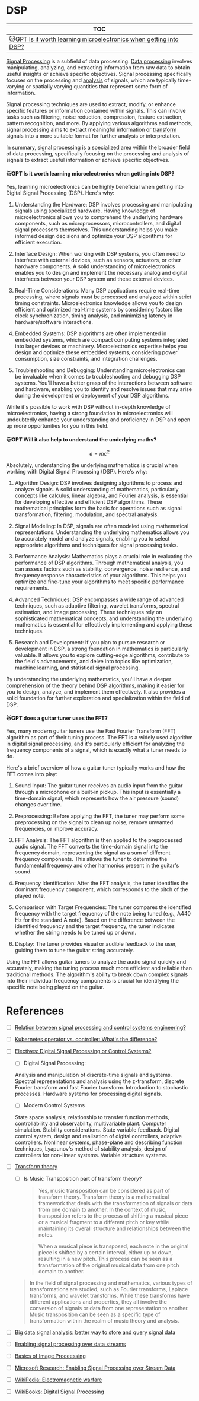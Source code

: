 # DSP

|  TOC |
|-|
| [:cat:GPT Is it worth learning microelectronics when getting into DSP?](#cat-is-it-worth-learning-microelectronics-when-getting-into-dsp) |


[Signal Processing](https://en.wikipedia.org/wiki/Signal_processing) is a subfield of data processing. [Data processing](https://en.wikipedia.org/wiki/Data_processing) involves manipulating, analyzing, and extracting information from raw data to obtain useful insights or achieve specific objectives. Signal processing specifically focuses on the processing and [analysis](https://en.wikipedia.org/wiki/System_analysis) of signals, which are typically time-varying or spatially varying quantities that represent some form of information.

Signal processing techniques are used to extract, modify, or enhance specific features or information contained within signals. This can involve tasks such as filtering, noise reduction, compression, feature extraction, pattern recognition, and more. By applying various algorithms and methods, signal processing aims to extract meaningful information or [transform](https://en.wikipedia.org/wiki/Transform_theory) signals into a more suitable format for further analysis or interpretation.

In summary, signal processing is a specialized area within the broader field of data processing, specifically focusing on the processing and analysis of signals to extract useful information or achieve specific objectives.


#### :cat:GPT Is it worth learning microelectronics when getting into DSP?

Yes, learning microelectronics can be highly beneficial when getting into Digital Signal Processing (DSP). Here's why:

1. Understanding the Hardware: DSP involves processing and manipulating signals using specialized hardware. Having knowledge of microelectronics allows you to comprehend the underlying hardware components, such as microprocessors, microcontrollers, and digital signal processors themselves. This understanding helps you make informed design decisions and optimize your DSP algorithms for efficient execution.

2. Interface Design: When working with DSP systems, you often need to interface with external devices, such as sensors, actuators, or other hardware components. A solid understanding of microelectronics enables you to design and implement the necessary analog and digital interfaces between your DSP system and these external devices.

3. Real-Time Considerations: Many DSP applications require real-time processing, where signals must be processed and analyzed within strict timing constraints. Microelectronics knowledge allows you to design efficient and optimized real-time systems by considering factors like clock synchronization, timing analysis, and minimizing latency in hardware/software interactions.

4. Embedded Systems: DSP algorithms are often implemented in embedded systems, which are compact computing systems integrated into larger devices or machinery. Microelectronics expertise helps you design and optimize these embedded systems, considering power consumption, size constraints, and integration challenges.

5. Troubleshooting and Debugging: Understanding microelectronics can be invaluable when it comes to troubleshooting and debugging DSP systems. You'll have a better grasp of the interactions between software and hardware, enabling you to identify and resolve issues that may arise during the development or deployment of your DSP algorithms.

While it's possible to work with DSP without in-depth knowledge of microelectronics, having a strong foundation in microelectronics will undoubtedly enhance your understanding and proficiency in DSP and open up more opportunities for you in this field.

#### :cat:GPT Will it also help to understand the underlying maths?

```math
e = mc^2
```

Absolutely, understanding the underlying mathematics is crucial when working with Digital Signal Processing (DSP). Here's why:

1. Algorithm Design: DSP involves designing algorithms to process and analyze signals. A solid understanding of mathematics, particularly concepts like calculus, linear algebra, and Fourier analysis, is essential for developing effective and efficient DSP algorithms. These mathematical principles form the basis for operations such as signal transformation, filtering, modulation, and spectral analysis.

2. Signal Modeling: In DSP, signals are often modeled using mathematical representations. Understanding the underlying mathematics allows you to accurately model and analyze signals, enabling you to select appropriate algorithms and techniques for signal processing tasks.

3. Performance Analysis: Mathematics plays a crucial role in evaluating the performance of DSP algorithms. Through mathematical analysis, you can assess factors such as stability, convergence, noise resilience, and frequency response characteristics of your algorithms. This helps you optimize and fine-tune your algorithms to meet specific performance requirements.

4. Advanced Techniques: DSP encompasses a wide range of advanced techniques, such as adaptive filtering, wavelet transforms, spectral estimation, and image processing. These techniques rely on sophisticated mathematical concepts, and understanding the underlying mathematics is essential for effectively implementing and applying these techniques.

5. Research and Development: If you plan to pursue research or development in DSP, a strong foundation in mathematics is particularly valuable. It allows you to explore cutting-edge algorithms, contribute to the field's advancements, and delve into topics like optimization, machine learning, and statistical signal processing.

By understanding the underlying mathematics, you'll have a deeper comprehension of the theory behind DSP algorithms, making it easier for you to design, analyze, and implement them effectively. It also provides a solid foundation for further exploration and specialization within the field of DSP.

#### :cat:GPT does a guitar tuner uses the FFT?

Yes, many modern guitar tuners use the Fast Fourier Transform (FFT) algorithm as part of their tuning process. The FFT is a widely used algorithm in digital signal processing, and it's particularly efficient for analyzing the frequency components of a signal, which is exactly what a tuner needs to do.

Here's a brief overview of how a guitar tuner typically works and how the FFT comes into play:

1. Sound Input: The guitar tuner receives an audio input from the guitar through a microphone or a built-in pickup. This input is essentially a time-domain signal, which represents how the air pressure (sound) changes over time.

2. Preprocessing: Before applying the FFT, the tuner may perform some preprocessing on the signal to clean up noise, remove unwanted frequencies, or improve accuracy.

3. FFT Analysis: The FFT algorithm is then applied to the preprocessed audio signal. The FFT converts the time-domain signal into the frequency domain, representing the signal as a sum of different frequency components. This allows the tuner to determine the fundamental frequency and other harmonics present in the guitar's sound.

4. Frequency Identification: After the FFT analysis, the tuner identifies the dominant frequency component, which corresponds to the pitch of the played note.

5. Comparison with Target Frequencies: The tuner compares the identified frequency with the target frequency of the note being tuned (e.g., A440 Hz for the standard A note). Based on the difference between the identified frequency and the target frequency, the tuner indicates whether the string needs to be tuned up or down.

6. Display: The tuner provides visual or audible feedback to the user, guiding them to tune the guitar string accurately.

Using the FFT allows guitar tuners to analyze the audio signal quickly and accurately, making the tuning process much more efficient and reliable than traditional methods. The algorithm's ability to break down complex signals into their individual frequency components is crucial for identifying the specific note being played on the guitar.

# References

- [ ] [Relation between signal processing and control systems engineering?](https://dsp.stackexchange.com/questions/60983/relation-between-signal-processing-and-control-systems-engineering)
- [ ] [Kubernetes operator vs. controller: What's the difference?](https://www.techtarget.com/searchitoperations/tip/Kubernetes-operator-vs-controller-Whats-the-difference)
- [ ] [Electives: Digital Signal Processing or Control Systems?](https://www.reddit.com/r/ECE/comments/s2s235/electives_digital_signal_processing_or_control)

  - [ ] Digital Signal Processing:
  
  Analysis and manipulation of discrete-time signals and systems. Spectral representations and analysis using the z-transform, discrete Fourier transform and fast Fourier transform. Introduction to stochastic processes. Hardware systems for processing digital signals.
  
  - [ ] Modern Control Systems
  
  State space analysis, relationship to transfer function methods, controllability and observability, multivariable plant. Computer simulation. Stability considerations. State variable feedback. Digital control system, design and realisation of digital controllers, adaptive controllers. Nonlinear systems, phase-plane and describing function techniques, Lyapunov's method of stability analysis, design of controllers for non-linear systems. Variable structure systems.


- [ ] [Transform theory](https://en.wikipedia.org/wiki/Transform_theory)

  - [ ] Is Music Transposition part of transform theory?
     
    > Yes, music transposition can be considered as part of transform theory. Transform theory is a mathematical framework that deals with the transformation of signals or data from one domain to another. In the context of music, transposition refers to the process of shifting a musical piece or a musical fragment to a different pitch or key while maintaining its overall structure and relationships between the notes.
  
    > When a musical piece is transposed, each note in the original piece is shifted by a certain interval, either up or down, resulting in a new pitch. This process can be seen as a transformation of the original musical data from one pitch domain to another.
  
   > In the field of signal processing and mathematics, various types of transformations are studied, such as Fourier transforms, Laplace transforms, and wavelet transforms. While these transforms have different applications and properties, they all involve the conversion of signals or data from one representation to another. Music transposition can be seen as a specific type of transformation within the realm of music theory and analysis.

- [ ] [Big data signal analysis: better way to store and query signal data](https://stackoverflow.com/questions/36821903/big-data-signal-analysis-better-way-to-store-and-query-signal-data)
- [ ] [Enabling signal processing over data streams](https://blog.acolyer.org/2017/08/10/enabling-signal-processing-over-data-streams/)
- [ ] [Basics of Image Proceessing](https://vincmazet.github.io/bip/)
- [ ] [Microsoft Research: Enabling	Signal	Processing	over	Stream	Data](http://www.cs.ox.ac.uk/files/9136//sigmod2017-trilldsp-slides.pdf)
- [ ] [WikiPedia: Electromagnetic warfare](https://en.wikipedia.org/wiki/Electromagnetic_warfare)
- [ ] [WikiBooks: Digital Signal Processing](https://en.wikibooks.org/wiki/Digital_Signal_Processing)
